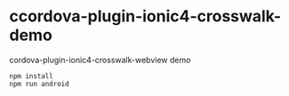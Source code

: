 # ccordova-plugin-ionic4-crosswalk-demo

cordova-plugin-ionic4-crosswalk-webview demo

``` shell
npm install
npm run android
```